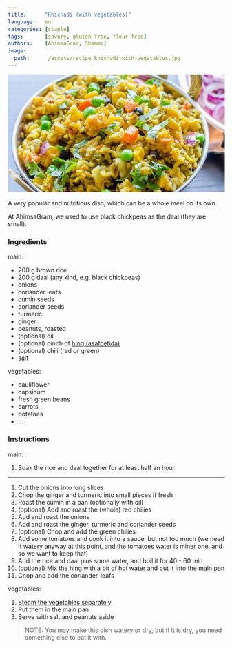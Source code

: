 ```yaml
---
title:      "Khichadi (with vegetables)"
language:   en
categories: [staple]
tags:       [savory, gluten-free, flour-free]
authors:    [AhimsaGram, Shammi]
image:
  path:      /assets/recipe_khichadi-with-vegetables.jpg
---
```


<!--
SPDX-FileCopyrightText: 2020 Shammi Nanda <shamminanda@gmail.com>
SPDX-FileCopyrightText: 2020-2022 Robin Vobruba <hoijui.quaero@gmail.com>

SPDX-License-Identifier: CC0-1.0
-->

![](assets/images/recipe_khichadi-with-vegetables.jpg)

A very popular and nutritious dish, which can be a whole meal on its own.

At AhimsaGram, we used to use black chickpeas as the daal (they are small).

### Ingredients

main:

- 200 g brown rice
- 200 g daal (any kind, e.g. black chickpeas)
- onions
- coriander leafs
- cumin seeds
- coriander seeds
- turmeric
- ginger
- peanuts, roasted
- (optional) oil
- (optional) pinch of [hing (asafoetida)](https://en.wikipedia.org/wiki/Asafoetida)
- (optional) chili (red or green)
- salt

vegetables:

- cauliflower
- capsicum
- fresh green beans
- carrots
- potatoes
- ...

### Instructions

main:

1. Soak the rice and daal together for at least half an hour

---

1. Cut the onions into long slices
1. Chop the ginger and turmeric into small pieces if fresh
1. Roast the cumin in a pan (optionally with oil)
1. (optional) Add and roast the (whole) red chilies
1. Add and roast the onions
1. Add and roast the ginger, turmeric and coriander seeds
1. (optional) Chop and add the green chilies
1. Add some tomatoes and cook it into a sauce, but not too much
   (we need it watery anyway at this point, and the tomatoes water is miner one,
   and so we want to keep that)
1. Add the rice and daal plus some water, and boil it for 40 - 60 min
1. (optional) Mix the hing with a bit of hot water and put it into the main pan
1. Chop and add the coriander-leafs

vegetables:

1. [Steam the vegetables separately](steamed-vegetables.md)
1. Put them in the main pan
1. Serve with salt and peanuts aside

> NOTE: You may make this dish watery or dry, but if it is dry,
>       you need something else to eat it with.
